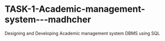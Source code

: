 # TASK-1-Academic-management-system---madhcher
Designing and Developing Academic management system DBMS using SQL
